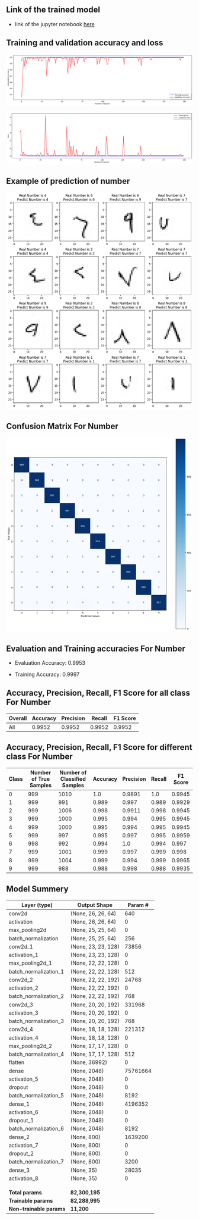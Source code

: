 ## Link of the trained model

* link of the jupyter notebook [here](https://colab.research.google.com/drive/1pdXFpro1QbzWh4pVoylwm4g7o41WvQ1o?usp=sharing)

## Training and validation accuracy and loss

![image](Alexnet_model_number/training_and_validation_accuracy.png)

![image](Alexnet_model_number/training_and_validation_loss.png)

## Example of prediction of number

![image](Alexnet_model_number/example.png)

## Confusion Matrix For Number

![image](Alexnet_model_number\confusion_matrix.png)

## Evaluation and Training accuracies For Number

* Evaluation Accuracy: 0.9953

* Training Accuracy: 0.9997


## Accuracy, Precision, Recall, F1 Score for all class For Number

|   Overall   | Accuracy | Precision |  Recall  | F1 Score |
|-------------|----------|-----------|----------|----------|
|    All      |  0.9952  |   0.9952  |  0.9952  |  0.9952  |


## Accuracy, Precision, Recall, F1 Score for different class For Number

| Class | Number of True Samples | Number of Classified Samples | Accuracy | Precision | Recall | F1 Score |
|-------|-----------------------|-----------------------------|----------|-----------|--------|----------|
|   0   |         999           |            1010             |   1.0    |   0.9891  |  1.0   |  0.9945  |
|   1   |         999           |            991              |  0.989   |   0.997   | 0.989  |  0.9929  |
|   2   |         999           |            1006             |  0.998   |   0.9911  |  0.998  |  0.9945  |
|   3   |         999           |            1000             |  0.995   |   0.994   | 0.995  |  0.9945  |
|   4   |         999           |            1000             |  0.995   |   0.994   | 0.995  |  0.9945  |
|   5   |         999           |            997              |  0.995   |   0.997   | 0.995  |  0.9959  |
|   6   |         998           |            992              |  0.994   |    1.0    | 0.994  |  0.997   |
|   7   |         999           |            1001             |  0.999   |   0.997   | 0.999  |   0.998  |
|   8   |         999           |            1004             |  0.999   |   0.994   | 0.999  |  0.9965  |
|   9   |         999           |            988              |  0.988   |   0.998   | 0.988  |  0.9935  |


## Model Summery

|     Layer (type)         | Output Shape |    Param #    |
|--------------------------|--------------|---------------|
|     conv2d               | (None, 26, 26, 64) | 640   |
|     activation           | (None, 26, 26, 64) | 0     |
|     max_pooling2d        | (None, 25, 25, 64) | 0     |
|     batch_normalization  | (None, 25, 25, 64) | 256   |
|     conv2d_1             | (None, 23, 23, 128) | 73856 |
|     activation_1         | (None, 23, 23, 128) | 0     |
|     max_pooling2d_1      | (None, 22, 22, 128) | 0     |
|     batch_normalization_1| (None, 22, 22, 128) | 512   |
|     conv2d_2             | (None, 22, 22, 192) | 24768 |
|     activation_2         | (None, 22, 22, 192) | 0     |
|     batch_normalization_2| (None, 22, 22, 192) | 768   |
|     conv2d_3             | (None, 20, 20, 192) | 331968|
|     activation_3         | (None, 20, 20, 192) | 0     |
|     batch_normalization_3| (None, 20, 20, 192) | 768   |
|     conv2d_4             | (None, 18, 18, 128) | 221312|
|     activation_4         | (None, 18, 18, 128) | 0     |
|     max_pooling2d_2      | (None, 17, 17, 128) | 0     |
|     batch_normalization_4| (None, 17, 17, 128) | 512   |
|     flatten              | (None, 36992)       | 0     |
|     dense                | (None, 2048)        | 75761664|
|     activation_5         | (None, 2048)        | 0     |
|     dropout              | (None, 2048)        | 0     |
|     batch_normalization_5| (None, 2048)        | 8192  |
|     dense_1              | (None, 2048)        | 4196352|
|     activation_6         | (None, 2048)        | 0     |
|     dropout_1            | (None, 2048)        | 0     |
|     batch_normalization_6| (None, 2048)        | 8192  |
|     dense_2              | (None, 800)         | 1639200|
|     activation_7         | (None, 800)         | 0     |
|     dropout_2            | (None, 800)         | 0     |
|     batch_normalization_7| (None, 800)         | 3200  |
|     dense_3              | (None, 35)          | 28035 |
|     activation_8         | (None, 35)          | 0     |
|             |      |   |
|             |      |   |
|             |      |   |
|     **Total params**      | **82,300,195**|
|     **Trainable params**      | **82,288,995**|
| **Non-trainable params** |   **11,200**  |


